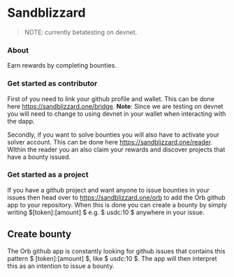 # Sandblizzard

> NOTE: currently betatesting on devnet.

### About
Earn rewards by completing bounties.

### Get started as contributor 

First of you need to link your github profile and wallet. This can be done here https://sandblizzard.one/bridge. **Note**: Since we are testing on devnet you will need to change to using devnet in your wallet when interacting with the dapp. 

Secondly, if you want to solve bounties you will also have to activate your solver account. This can be done here https://sandblizzard.one/reader. WIthin the reader you an also claim your rewards and discover projects that have a bounty issued. 

### Get started as a project

If you have a github project and want anyone to issue bounties in your issues then head over to https://sandblizzard.one/orb to add the Orb github app to your repository. When this is done you can create a bounty by simply writing \$[token]:[amount] \$ e.g. \$ usdc:10 \$ anywhere in your issue. 

## Create bounty

The Orb github app is constantly looking for github issues that contains this pattern \$ [token]:[amount] \$, like \$ usdc:10 \$. The app will then interpret this as an intention to issue a bounty. 
